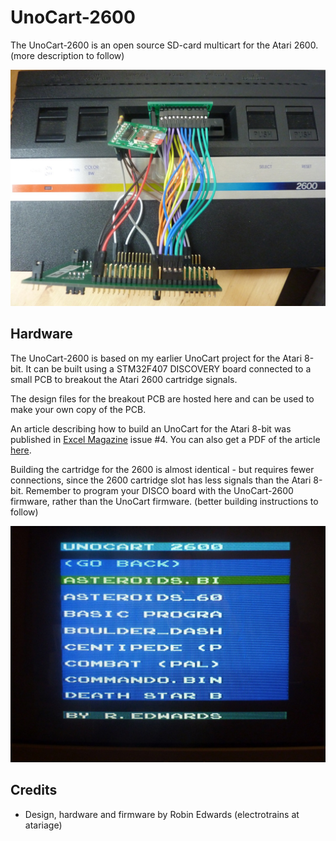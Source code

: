 UnoCart-2600
============
The UnoCart-2600 is an open source SD-card multicart for the Atari 2600.
(more description to follow)

![Image](images/UnoCart2600Disco.jpg?raw=true)

Hardware
--------
The UnoCart-2600 is based on my earlier UnoCart project for the Atari 8-bit. It can be built using a STM32F407 DISCOVERY board
connected to a small PCB to breakout the Atari 2600 cartridge signals.

The design files for the breakout PCB are hosted here and can be used to make your own copy of the PCB.

An article describing how to build an UnoCart for the Atari 8-bit was published in
[Excel Magazine](http://excel-retro-mag.co.uk) issue #4. You can also get a PDF of the article [here](https://github.com/robinhedwards/UnoCart/blob/master/UnoCart_EXCEL4.pdf).

Building the cartridge for the 2600 is almost identical - but requires fewer connections, since the 2600 cartridge slot has
less signals than the Atari 8-bit. Remember to program your DISCO board with the UnoCart-2600 firmware, rather than the UnoCart firmware.
(better building instructions to follow)

![Image](images/menuPAL.jpg?raw=true)

Credits
-------
* Design, hardware and firmware by Robin Edwards (electrotrains at atariage)

